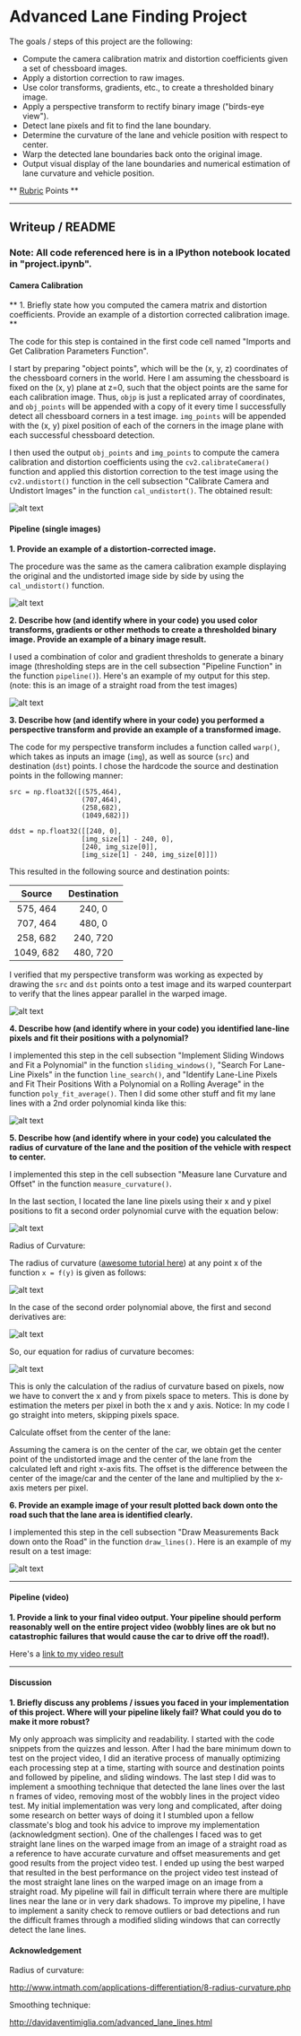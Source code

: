 # Advanced Lane Finding Project

The goals / steps of this project are the following:

* Compute the camera calibration matrix and distortion coefficients given a set of chessboard images.
* Apply a distortion correction to raw images.
* Use color transforms, gradients, etc., to create a thresholded binary image.
* Apply a perspective transform to rectify binary image ("birds-eye view").
* Detect lane pixels and fit to find the lane boundary.
* Determine the curvature of the lane and vehicle position with respect to center.
* Warp the detected lane boundaries back onto the original image.
* Output visual display of the lane boundaries and numerical estimation of lane curvature and vehicle position.

[//]: # (Image References)

[image1]: ./examples/undistort_output.png "Undistorted"
[image2]: ./examples/undistort.png "Road Transformed"
[image3]: ./examples/binary_combo_example.png "Binary Example"
[image4]: ./examples/warped_straight_lines.png "Warp Example"
[image5]: ./examples/color_fit_lines.png "Fit Visual"
[image6]: ./examples/example_output.png "Output"
[equation1]: ./examples/equation1.png "equation1"
[equation2]: ./examples/equation2.png "equation2"
[equation3]: ./examples/equation3.png "equation3"
[equation4]: ./examples/equation4.png "equation4"
[video1]: ./project_output.mp4 "Video"

** [Rubric](https://review.udacity.com/#!/rubrics/571/view) Points **

---
## Writeup / README

### Note: All code referenced here is in a IPython notebook located in "project.ipynb".

#### Camera Calibration

** 1. Briefly state how you computed the camera matrix and distortion coefficients. Provide an example of a distortion corrected calibration image. **

The code for this step is contained in the first code cell named "Imports and Get Calibration Parameters Function".  

I start by preparing "object points", which will be the (x, y, z) coordinates of the chessboard corners in the world. Here I am assuming the chessboard is fixed on the (x, y) plane at z=0, such that the object points are the same for each calibration image.  Thus, `objp` is just a replicated array of coordinates, and `obj_points` will be appended with a copy of it every time I successfully detect all chessboard corners in a test image.  `img_points` will be appended with the (x, y) pixel position of each of the corners in the image plane with each successful chessboard detection.  

I then used the output `obj_points` and `img_points` to compute the camera calibration and distortion coefficients using the `cv2.calibrateCamera()` function and applied this distortion correction to the test image using the `cv2.undistort()` function in the cell subsection "Calibrate Camera and Undistort Images" in the function `cal_undistort()`. The obtained result:

![alt text][image1]

#### Pipeline (single images)

**1. Provide an example of a distortion-corrected image.**

The procedure was the same as the camera calibration example displaying the original and the undistorted image side by side by using the `cal_undistort()` function.

![alt text][image2]

**2. Describe how (and identify where in your code) you used color transforms, gradients or other methods to create a thresholded binary image.  Provide an example of a binary image result.**

I used a combination of color and gradient thresholds to generate a binary image (thresholding steps are in the cell subsection "Pipeline Function" in the function `pipeline()`).  Here's an example of my output for this step.  (note: this is an image of a straight road from the test images)

![alt text][image3]

**3. Describe how (and identify where in your code) you performed a perspective transform and provide an example of a transformed image.**

The code for my perspective transform includes a function called `warp()`, which takes as inputs an image (`img`), as well as source (`src`) and destination (`dst`) points.  I chose the hardcode the source and destination points in the following manner:

```
src = np.float32([(575,464),
                  (707,464),
                  (258,682),
                  (1049,682)])

ddst = np.float32([[240, 0],
                  [img_size[1] - 240, 0],
                  [240, img_size[0]],
                  [img_size[1] - 240, img_size[0]]])
```
This resulted in the following source and destination points:

| Source        | Destination   |
|:-------------:|:-------------:|
| 575, 464      | 240, 0        |
| 707, 464      | 480, 0        |
| 258, 682      | 240, 720      |
| 1049, 682     | 480, 720      |

I verified that my perspective transform was working as expected by drawing the `src` and `dst` points onto a test image and its warped counterpart to verify that the lines appear parallel in the warped image.

![alt text][image4]

**4. Describe how (and identify where in your code) you identified lane-line pixels and fit their positions with a polynomial?**

I implemented this step in the cell subsection "Implement Sliding Windows and Fit a Polynomial" in the function `sliding_windows()`, "Search For Lane-Line Pixels" in the function `line_search()`, and "Identify Lane-Line Pixels and Fit Their Positions With a Polynomial on a Rolling Average" in the function `poly_fit_average()`.
Then I did some other stuff and fit my lane lines with a 2nd order polynomial kinda like this:

![alt text][image5]

**5. Describe how (and identify where in your code) you calculated the radius of curvature of the lane and the position of the vehicle with respect to center.**

I implemented this step in the cell subsection "Measure lane Curvature and Offset" in the function `measure_curvature()`.

In the last section, I located the lane line pixels using their x and y pixel positions  to fit a second order polynomial curve with the equation below:

![alt text][equation1]

Radius of Curvature:

The radius of curvature ([awesome tutorial here]("http://www.intmath.com/applications-differentiation/8-radius-curvature.php")) at any point x of the function `x = f(y)` is given as follows:

![alt text][equation2]

In the case of the second order polynomial above, the first and second derivatives are:

![alt text][equation3]

So, our equation for radius of curvature becomes:

![alt text][equation4]

This is only the calculation of the radius of curvature based on pixels, now we have to convert the x and y from pixels space to meters. This is done by estimation the meters per pixel in both the x and y axis. Notice: In my code I go straight into meters, skipping pixels space.

Calculate offset from the center of the lane:

Assuming the camera is on the center of the car, we obtain get the center point of the undistorted image and the center of the lane from the calculated left and right x-axis fits. The offset is the difference between the center of the image/car and the center of the lane and multiplied by the x-axis  meters per pixel.

**6. Provide an example image of your result plotted back down onto the road such that the lane area is identified clearly.**



I implemented this step in the cell subsection "Draw Measurements Back down onto the Road" in the function `draw_lines()`.  Here is an example of my result on a test image:

![alt text][image6]

---

#### Pipeline (video)

**1. Provide a link to your final video output.  Your pipeline should perform reasonably well on the entire project video (wobbly lines are ok but no catastrophic failures that would cause the car to drive off the road!).**

Here's a [link to my video result](./project_output.mp4)

---

#### Discussion

**1. Briefly discuss any problems / issues you faced in your implementation of this project.  Where will your pipeline likely fail?  What could you do to make it more robust?**  

My only approach was simplicity and readability. I started with the code snippets from the quizzes and lesson. After I had the bare minimum down to test on the project video, I did an iterative process of manually optimizing each processing step at a time, starting with source and destination points and followed by pipeline, and sliding windows. The last step I did was to implement a smoothing technique that detected the lane lines over the last n frames of video, removing most of the wobbly lines in the project video test. My initial implementation was very long and complicated, after doing some research on better ways of doing it I stumbled upon a fellow classmate's blog and took his advice to improve my implementation (acknowledgment section). One of the challenges I faced was to get straight lane lines on the warped image from an image of a straight road as a reference to have accurate curvature and offset measurements and get good results from the project video test. I ended up using the best warped that resulted in the best performance on the project video test instead of the most straight lane lines on the warped image on an image from a straight road. My pipeline will fail in difficult terrain where there are multiple lines near the lane or in very dark shadows. To improve my pipeline, I have to implement a sanity check to remove outliers or bad detections and run the difficult frames through a modified sliding windows that can correctly detect the lane lines.

#### Acknowledgement

Radius of curvature:

http://www.intmath.com/applications-differentiation/8-radius-curvature.php

Smoothing technique:

http://davidaventimiglia.com/advanced_lane_lines.html
